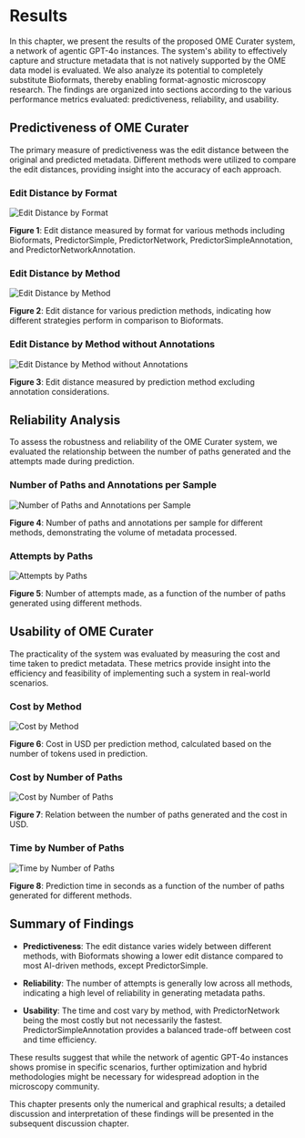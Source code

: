 # Results

In this chapter, we present the results of the proposed OME Curater system, a network of agentic GPT-4o instances. The system's ability to effectively capture and structure metadata that is not natively supported by the OME data model is evaluated. We also analyze its potential to completely substitute Bioformats, thereby enabling format-agnostic microscopy research. The findings are organized into sections according to the various performance metrics evaluated: predictiveness, reliability, and usability.

## Predictiveness of OME Curater

The primary measure of predictiveness was the edit distance between the original and predicted metadata. Different methods were utilized to compare the edit distances, providing insight into the accuracy of each approach.

### Edit Distance by Format

![Edit Distance by Format](../plots/format_method_plt.png)

**Figure 1**: Edit distance measured by format for various methods including Bioformats, PredictorSimple, PredictorNetwork, PredictorSimpleAnnotation, and PredictorNetworkAnnotation.

### Edit Distance by Method

![Edit Distance by Method](../plots/method_edit_distance_plt.png)

**Figure 2**: Edit distance for various prediction methods, indicating how different strategies perform in comparison to Bioformats.

### Edit Distance by Method without Annotations

![Edit Distance by Method without Annotations](../plots/method_edit_distance_no_annot_plt.png)

**Figure 3**: Edit distance measured by prediction method excluding annotation considerations.

## Reliability Analysis

To assess the robustness and reliability of the OME Curater system, we evaluated the relationship between the number of paths generated and the attempts made during prediction.

### Number of Paths and Annotations per Sample

![Number of Paths and Annotations per Sample](../plots/paths_annotation_stacked_plt.png)

**Figure 4**: Number of paths and annotations per sample for different methods, demonstrating the volume of metadata processed.

### Attempts by Paths

![Attempts by Paths](../plots/attempts_paths_plt.png)

**Figure 5**: Number of attempts made, as a function of the number of paths generated using different methods.

## Usability of OME Curater

The practicality of the system was evaluated by measuring the cost and time taken to predict metadata. These metrics provide insight into the efficiency and feasibility of implementing such a system in real-world scenarios.

### Cost by Method

![Cost by Method](../plots/method_cost_plt.png)

**Figure 6**: Cost in USD per prediction method, calculated based on the number of tokens used in prediction.

### Cost by Number of Paths

![Cost by Number of Paths](../plots/n_paths_cost_plt.png)

**Figure 7**: Relation between the number of paths generated and the cost in USD.

### Time by Number of Paths

![Time by Number of Paths](../plots/n_paths_time_plt.png)

**Figure 8**: Prediction time in seconds as a function of the number of paths generated for different methods.

## Summary of Findings

- **Predictiveness**: The edit distance varies widely between different methods, with Bioformats showing a lower edit distance compared to most AI-driven methods, except PredictorSimple.
  
- **Reliability**: The number of attempts is generally low across all methods, indicating a high level of reliability in generating metadata paths.

- **Usability**: The time and cost vary by method, with PredictorNetwork being the most costly but not necessarily the fastest. PredictorSimpleAnnotation provides a balanced trade-off between cost and time efficiency.

These results suggest that while the network of agentic GPT-4o instances shows promise in specific scenarios, further optimization and hybrid methodologies might be necessary for widespread adoption in the microscopy community. 

This chapter presents only the numerical and graphical results; a detailed discussion and interpretation of these findings will be presented in the subsequent discussion chapter.

